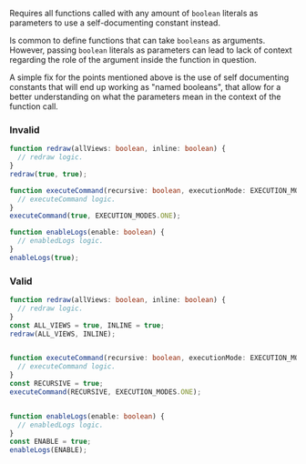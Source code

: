 Requires all functions called with any amount of `boolean` literals
as parameters to use a self-documenting constant instead.

Is common to define functions that can take `booleans` as
arguments. However, passing `boolean` literals as parameters
can lead to lack of context regarding the role of the argument
inside the function in question.

A simple fix for the points mentioned above is the use of
self documenting constants that will end up working as "named booleans",
that allow for a better understanding on what the parameters
mean in the context of the function call.

### Invalid
```typescript
function redraw(allViews: boolean, inline: boolean) {
  // redraw logic.
}
redraw(true, true);

function executeCommand(recursive: boolean, executionMode: EXECUTION_MODES) {
  // executeCommand logic.
}
executeCommand(true, EXECUTION_MODES.ONE);

function enableLogs(enable: boolean) {
  // enabledLogs logic.
}
enableLogs(true);
```

### Valid
```typescript
function redraw(allViews: boolean, inline: boolean) {
  // redraw logic.
}
const ALL_VIEWS = true, INLINE = true;
redraw(ALL_VIEWS, INLINE);


function executeCommand(recursive: boolean, executionMode: EXECUTION_MODES) {
  // executeCommand logic.
}
const RECURSIVE = true;
executeCommand(RECURSIVE, EXECUTION_MODES.ONE);


function enableLogs(enable: boolean) {
  // enabledLogs logic.
}
const ENABLE = true;
enableLogs(ENABLE);
```
